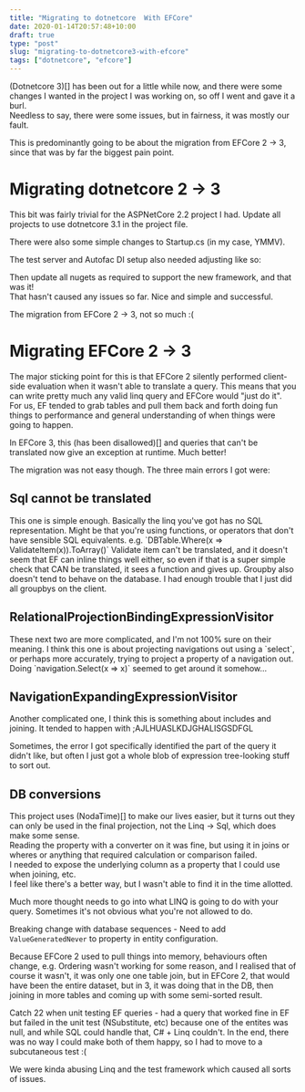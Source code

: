 ```yaml
---
title: "Migrating to dotnetcore  With EFCore"
date: 2020-01-14T20:57:48+10:00
draft: true
type: "post"
slug: "migrating-to-dotnetcore3-with-efcore"
tags: ["dotnetcore", "efcore"]
---
```


(Dotnetcore 3)[] has been out for a little while now, and there were some changes I wanted in the project I was working on, so off I went and gave it a burl.   
Needless to say, there were some issues, but in fairness, it was mostly our fault.  

<!--more-->  

This is predominantly going to be about the migration from EFCore 2 -> 3, since that was by far the biggest pain point.  

# Migrating dotnetcore 2 -> 3
This bit was fairly trivial for the ASPNetCore 2.2 project I had. Update all projects to use dotnetcore 3.1 in the project file.  
<SCREENSHOT>

There were also some simple changes to Startup.cs (in my case, YMMV).
<SCREENSHOT>

The test server and Autofac DI setup also needed adjusting like so:
<SCREENSHOT>

Then update all nugets as required to support the new framework, and that was it!  
That hasn't caused any issues so far. Nice and simple and successful.  

The migration from EFCore 2 -> 3, not so much :(

# Migrating EFCore 2 -> 3
The major sticking point for this is that EFCore 2 silently performed client-side evaluation when it wasn't able to translate a query. This means that you can write pretty much any valid linq query and EFCore would "just do it".  
For us, EF tended to grab tables and pull them back and forth doing fun things to performance and general understanding of when things were going to happen.  

In EFCore 3, this (has been disallowed)[] and queries that can't be translated now give an exception at runtime. Much better!  

The migration was not easy though. The three main errors I got were:   
## Sql cannot be translated
<SCREENSHOT>  
This one is simple enough. Basically the linq you've got has no SQL representation. Might be that you're using functions, or operators that don't have sensible SQL equivalents. 
e.g. `DBTable<type>.Where(x => ValidateItem(x)).ToArray()`  
Validate item can't be translated, and it doesn't seem that EF can inline things well either, so even if that is a super simple check that CAN be translated, it sees a function and gives up.  
Groupby also doesn't tend to behave on the database. I had enough trouble that I just did all groupbys on the client.  

## RelationalProjectionBindingExpressionVisitor
<SCREENSHOT>
These next two are more complicated, and I'm not 100% sure on their meaning.  
I think this one is about projecting navigations out using a `select`, or perhaps more accurately, trying to project a property of a navigation out.  
Doing `navigation.Select(x => x)` seemed to get around it somehow...   

## NavigationExpandingExpressionVisitor
<SCREENSHOT>
Another complicated one, I think this is something about includes and joining.  
It tended to happen with ;AJLHUASLKDJGHALISGSDFGL

Sometimes, the error I got specifically identified the part of the query it didn't like, but often I just got a whole blob of expression tree-looking stuff to sort out.  

## DB conversions
This project uses (NodaTime)[] to make our lives easier, but it turns out they can only be used in the final projection, not the Linq -> Sql, which does make some sense.  
Reading the property with a converter on it was fine, but using it in joins or wheres or anything that required calculation or comparison failed.  
I needed to expose the underlying column as a property that I could use when joining, etc.  
I feel like there's a better way, but I wasn't able to find it in the time allotted. 

Much more thought needs to go into what LINQ is going to do with your query. Sometimes it's not obvious what you're not allowed to do.

Breaking change with database sequences - Need to add `ValueGeneratedNever` to property in entity configuration.

Because EFCore 2 used to pull things into memory, behaviours often change, e.g. Ordering wasn't working for some reason, and I realised that of course it wasn't, it was only one one table join, but in EFCore 2, that would have been the entire dataset, but in 3, it was doing that in the DB, then joining in more tables and coming up with some semi-sorted result.

Catch 22 when unit testing EF queries - had a query that worked fine in EF but failed in the unit test (NSubstitute, etc) because one of the entites  was null, and while SQL could handle that, C# + Linq couldn't.
In the end, there was no way I could make both of them happy, so I had to move to a subcutaneous test :(

We were kinda abusing Linq and the test framework which caused all sorts of issues.


